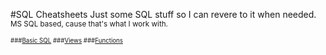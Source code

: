 #SQL Cheatsheets
Just some SQL stuff so I can revere to it when needed. 
<br><small>MS SQL based, cause that's what I work with.<small>

###[Basic SQL][]
###[Views][]
###[Functions][]

[basic sql]: basic_sql.md
[views]: views.md
[functions]: functions.md
